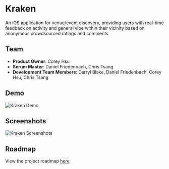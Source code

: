 # Kraken
An iOS application for venue/event discovery, providing users with real-time feedback on activity and general vibe
within their vicinity based on anonymous crowdsourced ratings and comments

## Team
  - __Product Owner__: Corey Hsu
  - __Scrum Master__: Daniel Friedenbach, Chris Tsang
  - __Development Team Members__: Darryl Blake, Daniel Friedenbach, Corey Hsu, Chris Tsang
  
## Demo
![Kraken Demo](https://cloud.githubusercontent.com/assets/11165576/10110179/7b696162-6380-11e5-85f2-9b9bffd7e8a7.gif)

## Screenshots
![Kraken Screenshots](https://github.com/persnickety-opossum/Native/blob/master/screenshots.png)

## Roadmap
View the project roadmap [here](https://github.com/persnickety-opossum/persnickety-opossum/issues)
